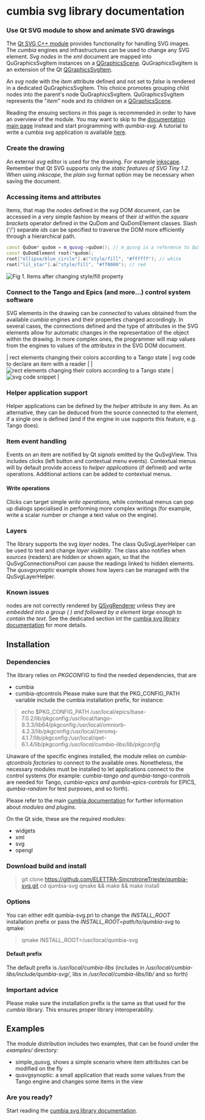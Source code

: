 # cumbia svg library documentation

### Use Qt SVG module to show and animate SVG drawings
The <a href="https://doc.qt.io/qt-5/qtsvg-module.html">Qt SVG C++ module</a> provides functionality for handling SVG images. The *cumbia* engines and
infrastructures can be used to change any SVG element. *Svg nodes* in the *xml* document are mapped into QuGraphicsSvgItem instances on a 
<a href="https://doc.qt.io/qt-5/qgraphicsscene.html">QGraphicsScene</a>.
QuGraphicsSvgItem is an extension of the Qt <a href="https://doc.qt.io/qt-5/qgraphicssvgitem.html">QGraphicsSvgItem</a>.


An *svg* node with the *item* attribute defined and not set to *false* is
rendered in a dedicated QuGraphicsSvgItem. This choice promotes grouping child nodes into the parent's node QuGraphicsSvgItem.
QuGraphicsSvgItem represents the "*item*" node and its children on a <a href="https://doc.qt.io/qt-5/qgraphicsscene.html">QGraphicsScene</a>.

Reading the ensuing sections in this page is recommended in order to have an overview of the module. You may want to skip 
to the <a href="html/index.html" title="qumbia-svg doc">documentation main page</a> instead and start programming with *qumbia-svg*.
A tutorial to write a cumbia svg application is available <a href="html/tutorial_write_app.html">here</a>.

### Create the drawing
An external *svg* editor is used for the drawing. For example <a href="https://inkscape.org/">inkscape</a>.
Remember that Qt SVG supports only the *static features of SVG Tiny 1.2*. When using *inkscape*, the
*plain svg* format option may be necessary when saving the document.

### Accessing items and attributes
Items, that map the *nodes* defined in the *svg* DOM document, can be
accessed in a very simple fashion by means of their *id* within the *square brackets* operator
defined in the QuDom and QuDomElement classes. Slash ('/') separate *ids* can be
specified to traverse the DOM more efficiently through a hierarchical path.

```cpp
const QuDom* qudom = m_qusvg->quDom(); // m_qusvg is a reference to QuSvg
const QuDomElement root(*qudom);
root["ellipse/blue_circle"].a("style/fill", "#ffffff"); // white
root["lil_star"].a("style/fill", "#ff0000"); // red
```

![Fig 1. Items after changing style/fill property](screenshots/svg_circle_attributes_access.png "Fig 1. Items after changing style/fill property")


### Connect to the Tango and Epics (and more...) control system software
SVG elements in the drawing can be *connected* to values obtained from the available *cumbia* engines and their properties changed accordingly.
In several cases, the connections defined and the type of attributes in the SVG elements allow for automatic changes in the representation of 
the object within the drawing. In more complex ones, the programmer will map values from the engines to values of the *attributes* in the SVG
DOM document.

| rect elements changing their colors according to a Tango state  | svg code to declare an item with a reader                     |
| ![rect elements changing their colors according to a Tango state](screenshots/svg_demo.gif) | ![svg code snippet](screenshots/svg_read_src.png) |


### Helper application support
Helper applications can be defined by the *helper* attribute in any item. As an alternative, they can be deduced from the source connected to the element, if 
a single one is defined (and if the engine in use supports this feature, e.g. Tango does).


### Item event handling
Events on an item are notified by Qt *signals* emitted by the QuSvgView. This includes clicks
(left button and contextual menu events). Contextual
menus will by default provide access to *helper applications* (if defined) and
write operations.
Additional actions can be added to contextual menus.

#### Write operations
Clicks can target simple *write operations*, while contextual
menus can pop up dialogs specialised in performing more complex writings
(for example, write a scalar number or change a text value on the engine).


### Layers
The library supports the svg *layer* nodes. The class QuSvgLayerHelper can be used
to test and change *layer visibility*. The class also notifies when *sources*
(readers) are hidden or shown again, so that the QuSvgConnectionsPool can pause the
readings linked to hidden elements. The *qusvgsynoptic* example shows how layers can
be managed with the QuSvgLayerHelper.

### Known issues
<text> nodes are not correctly rendered by <a href="https://doc.qt.io/qt-5/qsvgrenderer.html">QSvgRenderer</a> unless they are *embedded into a group ( <g> ) and 
followed by a <rect> element large enough to contain the text*. See the dedicated section int the <a href="html/index.html">cumbia svg library documentation</a>
for more details.

## Installation

### Dependencies

The library relies on *PKGCONFIG* to find the needed dependencies, that are
- cumbia
- cumbia-qtcontrols
Please make sure that the PKG_CONFIG_PATH variable include the cumbia installation prefix, for instance:

> echo $PKG_CONFIG_PATH 
> /usr/local/epics/base-7.0.2/lib/pkgconfig:/usr/local/tango-9.3.3/lib64/pkgconfig:/usr/local/omniorb-4.2.3/lib/pkgconfig:/usr/local/zeromq-4.1.7/lib/pkgconfig:/usr/local/qwt-6.1.4/lib/pkgconfig:*/usr/local/cumbia-libs/lib/pkgconfig*

Unaware of the specific engines installed, the module relies on *cumbia-qtcontrols factories* to connect to the available ones. 
Nonetheless, the necessary modules must be installed to let applications connect to the control systems (for example: *cumbia-tango and qumbia-tango-controls* are needed 
for Tango, *cumbia-epics and qumbia-epics-controls* for EPICS, *qumbia-random* for test purposes, and so forth).

Please refer to the main <a href="https://elettra-sincrotronetrieste.github.io/cumbia-libs/">cumbia documentation</a> for further information about *modules and plugins*.

On the Qt side, these are the required modules:
- widgets
- xml
- svg
- opengl

### Download build and install

> git clone https://github.com/ELETTRA-SincrotroneTrieste/qumbia-svg.git
> cd qumbia-svg
> qmake && make && make install

### Options
You can either edit qumbia-svg.pri to change the *INSTALL_ROOT* installation prefix or pass the *INSTALL_ROOT=path/to/qumbia-svg* to qmake:

> qmake INSTALL_ROOT=/usr/local/qumbia-svg

#### Default prefix

The default prefix is */usr/local/cumbia-libs* (includes in */usr/local/cumbia-libs/include/qumbia-svg/*, libs in */usr/local/cumbia-libs/lib/* and so forth)

### Important advice

Please make sure the installation prefix is the same as that used for the *cumbia* library. This ensures proper library interoperability.

## Examples

The module distribution includes two examples, that can be found under the *examples/* directory:
- simple_qusvg, shows a simple scenario where item attributes can be modified on the fly
- qusvgsynoptic: a small application that reads some values from the Tango engine and changes some items in the view

### Are you ready?
 
Start reading the <a href="html/index.html">cumbia svg library documentation</a>.



